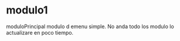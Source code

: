# modulo1
moduloPrincipal
modulo d emenu simple. No anda todo los modulo lo actualizare en poco tiempo.
